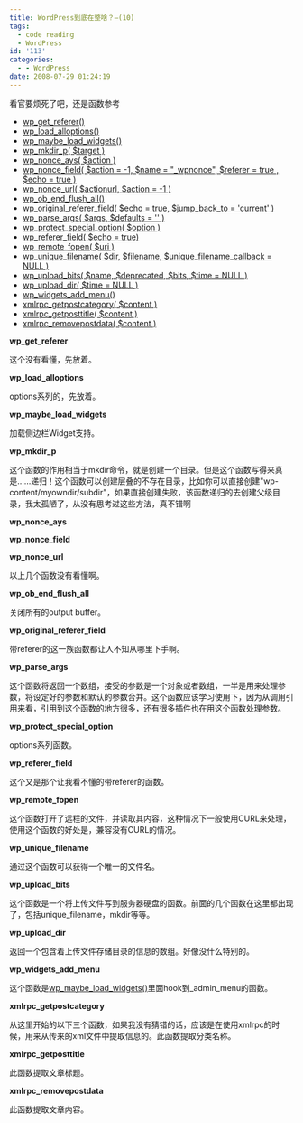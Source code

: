 ```yaml
---
title: WordPress到底在整啥？—(10)
tags:
  - code reading
  - WordPress
id: '113'
categories:
  - - WordPress
date: 2008-07-29 01:24:19
---
```


看官要烦死了吧，还是函数参考
<!-- more -->
*   [wp_get_referer()](#wp_get_referer)
*   [wp_load_alloptions()](#wp_load_alloptions)
*   [wp_maybe_load_widgets()](#wp_maybe_load_widgets)
*   [wp_mkdir_p( $target )](#wp_mkdir_p)
*   [wp_nonce_ays( $action )](#wp_nonce_ays)
*   [wp_nonce_field( $action = -1, $name = "_wpnonce", $referer = true , $echo = true )](#wp_nonce_field)
*   [wp_nonce_url( $actionurl, $action = -1 )](#wp_nonce_url)
*   [wp_ob_end_flush_all()](#wp_ob_end_flush_all)
*   [wp_original_referer_field( $echo = true, $jump_back_to = 'current' )](#wp_original_referer_field)
*   [wp_parse_args( $args, $defaults = '' )](#wp_parse_args)
*   [wp_protect_special_option( $option )](#wp_protect_special_option)
*   [wp_referer_field( $echo = true)](#wp_referer_field)
*   [wp_remote_fopen( $uri )](#wp_remote_fopen)
*   [wp_unique_filename( $dir, $filename, $unique_filename_callback = NULL )](#wp_unique_filename)
*   [wp_upload_bits( $name, $deprecated, $bits, $time = NULL )](#wp_upload_bits)
*   [wp_upload_dir( $time = NULL )](#wp_upload_dir)
*   [wp_widgets_add_menu()](#wp_widgets_add_menu)
*   [xmlrpc_getpostcategory( $content )](#xmlrpc_getpostcategory)
*   [xmlrpc_getposttitle( $content )](#xmlrpc_getposttitle)
*   [xmlrpc_removepostdata( $content )](#xmlrpc_removepostdata)

**wp_get_referer**

这个没有看懂，先放着。

**wp_load_alloptions**

options系列的，先放着。

**wp_maybe_load_widgets**

加载侧边栏Widget支持。

**wp_mkdir_p**

这个函数的作用相当于mkdir命令，就是创建一个目录。但是这个函数写得来真是……递归！这个函数可以创建层叠的不存在目录，比如你可以直接创建"wp-content/myowndir/subdir"，如果直接创建失败，该函数递归的去创建父级目录，我太孤陋了，从没有思考过这些方法，真不错啊

**wp_nonce_ays**

**wp_nonce_field**

**wp_nonce_url**

以上几个函数没有看懂啊。

**wp_ob_end_flush_all**

关闭所有的output buffer。

**wp_original_referer_field**

带referer的这一族函数都让人不知从哪里下手啊。

**wp_parse_args**

这个函数将返回一个数组，接受的参数是一个对象或者数组，一半是用来处理参数，将设定好的参数和默认的参数合并。这个函数应该学习使用下，因为从调用引用来看，引用到这个函数的地方很多，还有很多插件也在用这个函数处理参数。

**wp_protect_special_option**

options系列函数。

**wp_referer_field**

这个又是那个让我看不懂的带referer的函数。

**wp_remote_fopen**

这个函数打开了远程的文件，并读取其内容，这种情况下一般使用CURL来处理，使用这个函数的好处是，兼容没有CURL的情况。

**wp_unique_filename**

通过这个函数可以获得一个唯一的文件名。

**wp_upload_bits**

这个函数是一个将上传文件写到服务器硬盘的函数。前面的几个函数在这里都出现了，包括unique_filename，mkdir等等。

**wp_upload_dir**

返回一个包含着上传文件存储目录的信息的数组。好像没什么特别的。

**wp_widgets_add_menu**

这个函数是[wp_maybe_load_widgets()](#wp_maybe_load_widgets)里面hook到_admin_menu的函数。

**xmlrpc_getpostcategory**

从这里开始的以下三个函数，如果我没有猜错的话，应该是在使用xmlrpc的时候，用来从传来的xml文件中提取信息的。此函数提取分类名称。

**xmlrpc_getposttitle**

此函数提取文章标题。

**xmlrpc_removepostdata**

此函数提取文章内容。
